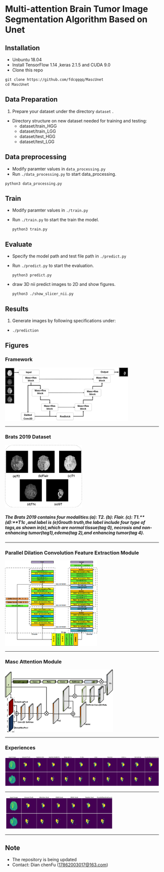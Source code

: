 

# **Multi-attention Brain Tumor Image Segmentation Algorithm Based on Unet**



## Installation

* Unbuntu 18.04
* Install TensorFlow 1.14 ,keras 2.1.5 and CUDA 9.0
* Clone this repo

```shell
git clone https://github.com/fdcqqqq/MascUnet
cd MascUnet
```

## Data Preparation

1. Prepare your dataset under the directory ```dataset``` .

  * Directory structure on new dataset needed for training and testing:
    * dataset/train_HGG
    * dataset/train_LGG
    * dataset/test_HGG
    * dataset/test_LGG

## Data preprocessing

* Modify paramter values in `data_processing.py`
* Run `./data_processing.py` to start data_processing.

```
python3 data_processing.py
```

## Train

* Modify paramter values in `./train.py`

* Run `./train.py` to start the train the model.

  ```shell
  python3 train.py
  ```

  

## Evaluate

* Specify the model path and test file path in `./predict.py`

* Run `./predict.py` to start the evaluation.

  ```shell
  python3 predict.py
  ```

* draw 3D nii predict images to 2D and show figures.

  ```shell
  python3 ./show_slicer_nii.py 
  ```

## Results

1. Generate  images by following specifications under:

  * `./prediction`

## Figures

### Framework

<img src="./figures/summary.png" style="zoom:25%;" width="80%" height="80%"/>

---

### Brats 2019 Dataset



<img src="./figures/brats_data.png" style="zoom: 50%;"  width="50%" height="50%"/>



##### The Brats 2019 contains four modalities:**(a):** T2. **(b):** Flair. **(c):** T1.**(d):**T1c ,and label is **(e)**Grouth truth,the label include four type of tags,as shown in**(e)**,which are normal tissue(tag 0), necrosis and non-enhancing tumor(tag1),edema(tag 2),and enhancing tumor(tag 4).

---

### Parallel Dilation Convolution Feature Extraction Module

<img src="./figures/unet.png" style="zoom:80%;"  width="60%" height="60%"/>

---

### Masc Attention Module

<img src="./figures/attention.png" style="zoom: 25%;"  width="70%" height="70%"/>

---

### Experiences

![](./figures/compare.png)

---



<img src="./figures/attention_compare.jpg" style="zoom: 33%;"  width="70%" height="70%"/>

---

## Note

* The repository is being updated
* Contact: Dian chenFu (17862003017@163.com)
